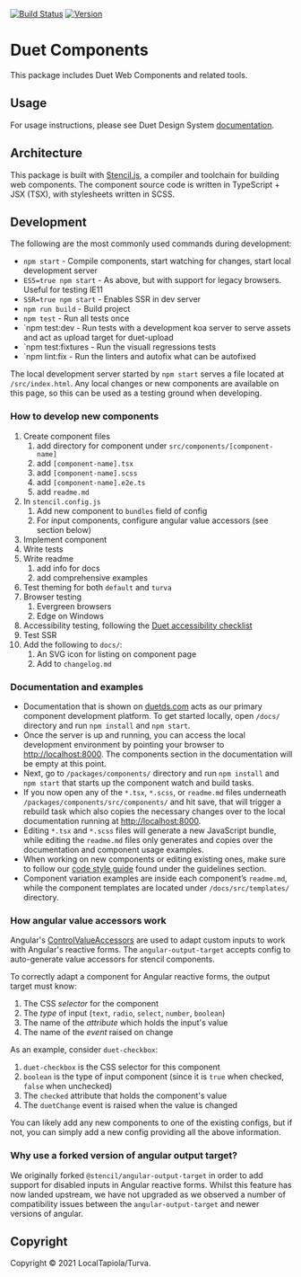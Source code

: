 [![Build Status](https://lt-devtool.visualstudio.com/Duet%20Design%20System/_apis/build/status/Duet%20Design%20System?branchName=master)](https://lt-devtool.visualstudio.com/Duet%20Design%20System/_build/latest?definitionId=58&branchName=master)
[![Version](https://img.shields.io/npm/v/@duetds/components.svg?style=flat-square&label=components)](https://www.npmjs.com/package/@duetds/components)

# Duet Components

This package includes Duet Web Components and related tools.

## Usage

For usage instructions, please see Duet Design System [documentation](https://www.duetds.com/using-components/).

## Architecture

This package is built with [Stencil.js](http://stenciljs.com/), a compiler and toolchain for building web components. The component source code is written in TypeScript + JSX (TSX), with stylesheets written in SCSS.

## Development

The following are the most commonly used commands during development:

* `npm start` - Compile components, start watching for changes, start local development server
* `ES5=true npm start` - As above, but with support for legacy browsers. Useful for testing IE11
* `SSR=true npm start` - Enables SSR in dev server
* `npm run build` - Build project
* `npm test` - Run all tests once
* `npm test:dev - Run tests with a development koa server to serve assets and act as upload target for duet-upload
* `npm test:fixtures - Run the visuall regressions tests 
* `npm lint:fix - Run the linters and autofix what can be autofixed

The local development server started by `npm start` serves a file located at `/src/index.html`. Any local changes or new components are available on this page, so this can be used as a testing ground when developing.

### How to develop new components

1. Create component files
    1. add directory for component under `src/components/[component-name]`
    1. add `[component-name].tsx`
    1. add `[component-name].scss`
    1. add `[component-name].e2e.ts`
    1. add `readme.md`
1. In `stencil.config.js`
    1. Add new component to `bundles` field of config
    1. For input components, configure angular value accessors (see section below)
1. Implement component
1. Write tests
1. Write readme
    1. add info for docs
    1. add comprehensive examples
1. Test theming for both `default` and `turva`
1. Browser testing
    1. Evergreen browsers
    1. Edge on Windows
1. Accessibility testing, following the [Duet accessibility checklist](https://www.duetds.com/accessibility/)
1. Test SSR
1. Add the following to `docs/`:
    1. An SVG icon for listing on component page
    1. Add to `changelog.md`

### Documentation and examples

- Documentation that is shown on [duetds.com](https://www.duetds.com) acts as our primary component development platform. To get started locally, open `/docs/` directory and run `npm install` and `npm start`.
- Once the server is up and running, you can access the local development environment by pointing your browser to [http://localhost:8000](http://localhost:8000). The components section in the documentation will be empty at this point.
- Next, go to `/packages/components/` directory and run `npm install` and `npm start` that starts up the component watch and build tasks.
- If you now open any of the `*.tsx`, `*.scss`, or `readme.md` files underneath `/packages/components/src/components/` and hit save, that will trigger a rebuild task which also copies the necessary changes over to the local documentation running at [http://localhost:8000](http://localhost:8000).
- Editing `*.tsx` and `*.scss` files will generate a new JavaScript bundle, while editing the `readme.md` files only generates and copies over the documentation and component usage examples.
- When working on new components or editing existing ones, make sure to follow our [code style guide](/dev-standards/) found under the guidelines section.
- Component variation examples are inside each component’s `readme.md`, while the component templates are located under `/docs/src/templates/` directory.

### How angular value accessors work

Angular's [ControlValueAccessors](https://angular.io/api/forms/ControlValueAccessor) are used to adapt custom inputs to work with Angular's reactive forms. The `angular-output-target` accepts config to auto-generate value accessors for stencil components.

To correctly adapt a component for Angular reactive forms, the output target must know:

1. The CSS _selector_ for the component
1. The _type_ of input (`text`, `radio`, `select`, `number`, `boolean`)
1. The name of the _attribute_ which holds the input's value
1. The name of the _event_ raised on change

As an example, consider `duet-checkbox`:

1. `duet-checkbox` is the CSS selector for this component
1. `boolean` is the type of input component (since it is `true` when checked, `false` when unchecked)
1. The `checked` attribute that holds the component's value
1. The `duetChange` event is raised when the value is changed

You can likely add any new components to one of the existing configs, but if not, you can simply add a new config providing all the above information.

### Why use a forked version of angular output target?

We originally forked `@stencil/angular-output-target` in order to add support for disabled inputs in Angular reactive forms. Whilst this feature has now landed upstream, we have not upgraded as we observed a number of compatibility issues between the `angular-output-target` and newer versions of angular.

## Copyright

Copyright © 2021 LocalTapiola/Turva.

